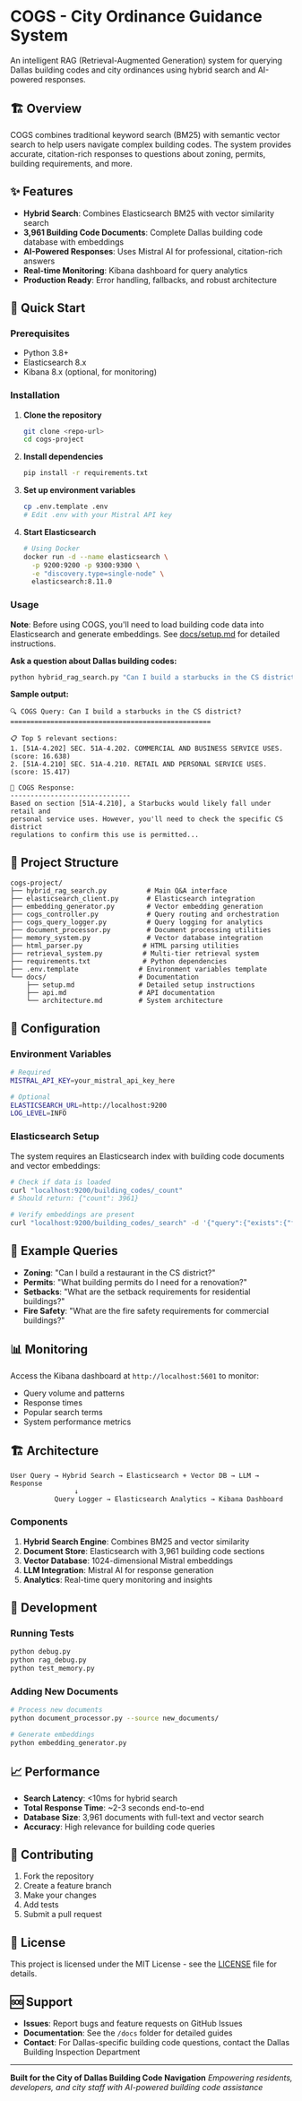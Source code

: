 # COGS - City Ordinance Guidance System

An intelligent RAG (Retrieval-Augmented Generation) system for querying Dallas building codes and city ordinances using hybrid search and AI-powered responses.

## 🏗️ Overview

COGS combines traditional keyword search (BM25) with semantic vector search to help users navigate complex building codes. The system provides accurate, citation-rich responses to questions about zoning, permits, building requirements, and more.

## ✨ Features

- **Hybrid Search**: Combines Elasticsearch BM25 with vector similarity search
- **3,961 Building Code Documents**: Complete Dallas building code database with embeddings
- **AI-Powered Responses**: Uses Mistral AI for professional, citation-rich answers
- **Real-time Monitoring**: Kibana dashboard for query analytics
- **Production Ready**: Error handling, fallbacks, and robust architecture

## 🚀 Quick Start

### Prerequisites

- Python 3.8+
- Elasticsearch 8.x
- Kibana 8.x (optional, for monitoring)

### Installation

1. **Clone the repository**
   ```bash
   git clone <repo-url>
   cd cogs-project
   ```

2. **Install dependencies**
   ```bash
   pip install -r requirements.txt
   ```

3. **Set up environment variables**
   ```bash
   cp .env.template .env
   # Edit .env with your Mistral API key
   ```

4. **Start Elasticsearch**
   ```bash
   # Using Docker
   docker run -d --name elasticsearch \
     -p 9200:9200 -p 9300:9300 \
     -e "discovery.type=single-node" \
     elasticsearch:8.11.0
   ```

### Usage

**Note**: Before using COGS, you'll need to load building code data into Elasticsearch and generate embeddings. See [docs/setup.md](docs/setup.md) for detailed instructions.

**Ask a question about Dallas building codes:**
```bash
python hybrid_rag_search.py "Can I build a starbucks in the CS district?"
```

**Sample output:**
```
🔍 COGS Query: Can I build a starbucks in the CS district?
==================================================

📋 Top 5 relevant sections:
1. [51A-4.202] SEC. 51A-4.202. COMMERCIAL AND BUSINESS SERVICE USES. (score: 16.638)
2. [51A-4.210] SEC. 51A-4.210. RETAIL AND PERSONAL SERVICE USES. (score: 15.417)

🤖 COGS Response:
------------------------------
Based on section [51A-4.210], a Starbucks would likely fall under retail and 
personal service uses. However, you'll need to check the specific CS district 
regulations to confirm this use is permitted...
```

## 📁 Project Structure

```
cogs-project/
├── hybrid_rag_search.py          # Main Q&A interface
├── elasticsearch_client.py       # Elasticsearch integration
├── embedding_generator.py        # Vector embedding generation
├── cogs_controller.py            # Query routing and orchestration
├── cogs_query_logger.py          # Query logging for analytics
├── document_processor.py         # Document processing utilities
├── memory_system.py              # Vector database integration
├── html_parser.py               # HTML parsing utilities
├── retrieval_system.py          # Multi-tier retrieval system
├── requirements.txt             # Python dependencies
├── .env.template               # Environment variables template
└── docs/                       # Documentation
    ├── setup.md                # Detailed setup instructions
    ├── api.md                  # API documentation
    └── architecture.md         # System architecture
```

## 🔧 Configuration

### Environment Variables

```bash
# Required
MISTRAL_API_KEY=your_mistral_api_key_here

# Optional
ELASTICSEARCH_URL=http://localhost:9200
LOG_LEVEL=INFO
```

### Elasticsearch Setup

The system requires an Elasticsearch index with building code documents and vector embeddings:

```bash
# Check if data is loaded
curl "localhost:9200/building_codes/_count"
# Should return: {"count": 3961}

# Verify embeddings are present
curl "localhost:9200/building_codes/_search" -d '{"query":{"exists":{"field":"embedding"}},"size":0}'
```

## 🎯 Example Queries

- **Zoning**: "Can I build a restaurant in the CS district?"
- **Permits**: "What building permits do I need for a renovation?"
- **Setbacks**: "What are the setback requirements for residential buildings?"
- **Fire Safety**: "What are the fire safety requirements for commercial buildings?"

## 📊 Monitoring

Access the Kibana dashboard at `http://localhost:5601` to monitor:
- Query volume and patterns
- Response times
- Popular search terms
- System performance metrics

## 🏗️ Architecture

```
User Query → Hybrid Search → Elasticsearch + Vector DB → LLM → Response
                ↓
           Query Logger → Elasticsearch Analytics → Kibana Dashboard
```

### Components

1. **Hybrid Search Engine**: Combines BM25 and vector similarity
2. **Document Store**: Elasticsearch with 3,961 building code sections
3. **Vector Database**: 1024-dimensional Mistral embeddings
4. **LLM Integration**: Mistral AI for response generation
5. **Analytics**: Real-time query monitoring and insights

## 🧪 Development

### Running Tests

```bash
python debug.py
python rag_debug.py
python test_memory.py
```

### Adding New Documents

```bash
# Process new documents
python document_processor.py --source new_documents/

# Generate embeddings
python embedding_generator.py
```

## 📈 Performance

- **Search Latency**: <10ms for hybrid search
- **Total Response Time**: ~2-3 seconds end-to-end
- **Database Size**: 3,961 documents with full-text and vector search
- **Accuracy**: High relevance for building code queries

## 🤝 Contributing

1. Fork the repository
2. Create a feature branch
3. Make your changes
4. Add tests
5. Submit a pull request

## 📄 License

This project is licensed under the MIT License - see the [LICENSE](LICENSE) file for details.

## 🆘 Support

- **Issues**: Report bugs and feature requests on GitHub Issues
- **Documentation**: See the `/docs` folder for detailed guides
- **Contact**: For Dallas-specific building code questions, contact the Dallas Building Inspection Department

---

**Built for the City of Dallas Building Code Navigation**
*Empowering residents, developers, and city staff with AI-powered building code assistance*